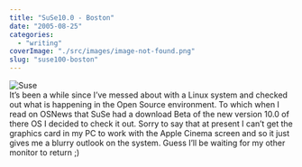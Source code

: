 ```yaml
---
title: "SuSe10.0 - Boston"
date: "2005-08-25"
categories: 
  - "writing"
coverImage: "./src/images/image-not-found.png"
slug: "suse100-boston"
---
```


![Suse](/images/opensuse.gif)  
It’s been a while since I’ve messed about with a Linux system and checked out what is happening in the Open Source environment. To which when I read on OSNews that SuSe had a download Beta of the new version 10.0 of there OS I decided to check it out. Sorry to say that at present I can’t get the graphics card in my PC to work with the Apple Cinema screen and so it just gives me a blurry outlook on the system. Guess I’ll be waiting for my other monitor to return ;)
